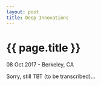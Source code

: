 ```yaml
---
layout: post
title: Deep Innovations
---
```


{{ page.title }}
================

<p class="meta">08 Oct 2017 - Berkeley, CA</p>

Sorry, still TBT (to be transcribed)...